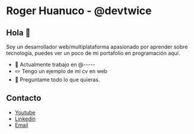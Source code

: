 # Roger Huanuco - @devtwice

## Hola 👋
Soy un desarrollador web/multiplataforma apasionado por aprender sobre tecnología, puedes ver un poco de mi portafolio en programación aquí.

- :rocket: Actualmente trabajo en @-----
- :pencil2: Tengo un ejemplo de mi cv en web
- :thought_balloon: Preguntame todo lo que quieras.

## Contacto

- [Youtube](https://www.youtube.com/channel/UCiL72QoLRm6qeGzMW20tBPw)
- [Linkedin](https://www.linkedin.com/in/roger-huanuco-huachaca-8336981b1/)
- [Email](roger.dev.twice@gmail.com)

